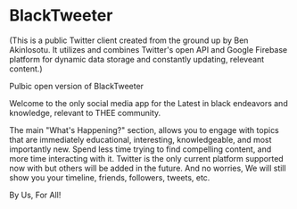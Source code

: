 # BlackTweeter

(This is a public Twitter client created from the ground up by Ben Akinlosotu. It utilizes and combines Twitter's open API and Google Firebase platform for dynamic data storage and constantly updating, releveant content.)

Pulbic open version of BlackTweeter

Welcome to the only social media app for the Latest in black endeavors and knowledge, relevant to THEE community.

The main "What's Happening?" section, allows you to engage with topics that are immediately educational, interesting, knowledgeable, and most importantly new. Spend less time trying to find compelling content, and more time interacting with it. Twitter is the only current platform supported now with but others will be added in the future. And no worries, We will still show you your timeline, friends, followers, tweets, etc.

By Us, For All!

  
